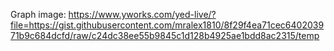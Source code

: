 Graph image:  https://www.yworks.com/yed-live/?file=https://gist.githubusercontent.com/mralex1810/8f29f4ea71cec640203971b9c684dcfd/raw/c24dc38ee55b9845c1d128b4925ae1bdd8ac2315/temp 
